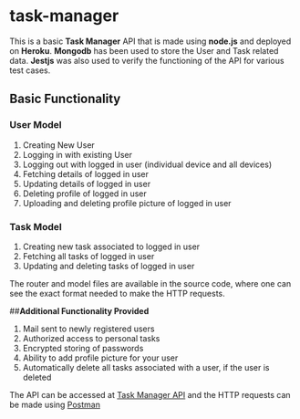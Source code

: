 # task-manager
This is a basic **Task Manager** API that is made using **node.js** and deployed on **Heroku**. **Mongodb** has been used to store the User and Task related data. **Jestjs** was also used to verify the functioning of the API for various test cases.

## **Basic Functionality**

### User Model
1. Creating New User
2. Logging in with existing User
3. Logging out with logged in user (individual device and all devices)
4. Fetching details of logged in user
5. Updating details of logged in user
6. Deleting profile of logged in user
7. Uploading and deleting profile picture of logged in user

### Task Model
1. Creating new task associated to logged in user
2. Fetching all tasks of logged in user
3. Updating and deleting tasks of logged in user

The router and model files are available in the source code, where one can see the exact format needed to make the HTTP requests. 

##**Additional Functionality Provided**
1. Mail sent to newly registered users
2. Authorized access to personal tasks
3. Encrypted storing of passwords
4. Ability to add profile picture for your user
5. Automatically delete all tasks associated with a user, if the user is deleted

The API can be accessed at [Task Manager API](https://task-manager-nj.herokuapp.com) and the HTTP requests can be made using [Postman](https://www.postman.com/)


